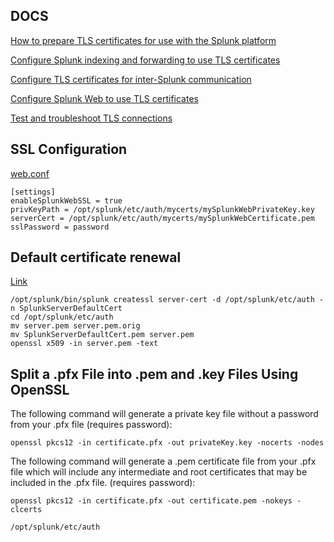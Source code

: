 ## DOCS
[How to prepare TLS certificates for use with the Splunk platform](https://docs.splunk.com/Documentation/Splunk/latest/Security/HowtoprepareyoursignedcertificatesforSplunk)

[Configure Splunk indexing and forwarding to use TLS certificates](https://docs.splunk.com/Documentation/Splunk/9.1.0/Security/ConfigureSplunkforwardingtousesignedcertificates)

[Configure TLS certificates for inter-Splunk communication](https://docs.splunk.com/Documentation/Splunk/9.1.0/Security/ConfigTLSCertsS2S)

[Configure Splunk Web to use TLS certificates](https://docs.splunk.com/Documentation/Splunk/9.1.0/Security/SecureSplunkWebusingasignedcertificate)

[Test and troubleshoot TLS connections](https://docs.splunk.com/Documentation/Splunk/9.1.0/Security/Validateyourconfiguration)

## SSL Configuration
[web.conf](https://docs.splunk.com/Documentation/Splunk/latest/admin/webconf)
```
[settings]
enableSplunkWebSSL = true
privKeyPath = /opt/splunk/etc/auth/mycerts/mySplunkWebPrivateKey.key 
serverCert = /opt/splunk/etc/auth/mycerts/mySplunkWebCertificate.pem
sslPassword = password
```

## Default certificate renewal
[Link](https://community.splunk.com/t5/Security/How-can-we-renew-this-certificate-with-a-third-party-signed/td-p/327920)
```
/opt/splunk/bin/splunk createssl server-cert -d /opt/splunk/etc/auth -n SplunkServerDefaultCert
cd /opt/splunk/etc/auth
mv server.pem server.pem.orig
mv SplunkServerDefaultCert.pem server.pem
openssl x509 -in server.pem -text
```


## Split a .pfx File into .pem and .key Files Using OpenSSL
The following command will generate a private key file without a password from your .pfx file (requires password):

`openssl pkcs12 -in certificate.pfx -out privateKey.key -nocerts -nodes`

The following command will generate a .pem certificate file from your .pfx file which will include any intermediate and root certificates that may be included in the .pfx file. (requires password):

`openssl pkcs12 -in certificate.pfx -out certificate.pem -nokeys -clcerts`

`/opt/splunk/etc/auth`
